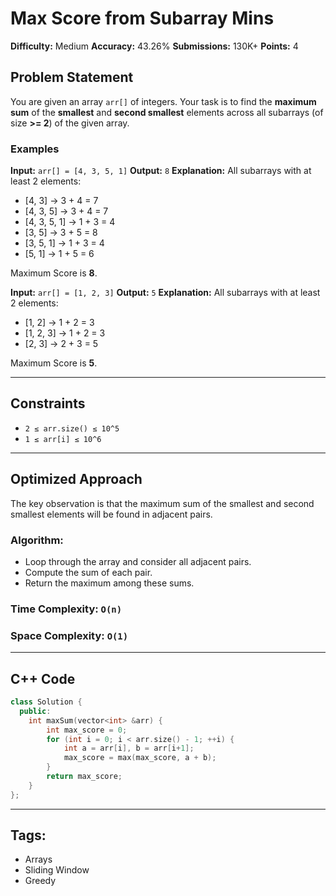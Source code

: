 # Max Score from Subarray Mins

**Difficulty:** Medium
**Accuracy:** 43.26%
**Submissions:** 130K+
**Points:** 4

## Problem Statement

You are given an array `arr[]` of integers. Your task is to find the **maximum sum** of the **smallest** and **second smallest** elements across all subarrays (of size **>= 2**) of the given array.

### Examples

**Input:** `arr[] = [4, 3, 5, 1]`
**Output:** `8`
**Explanation:**
All subarrays with at least 2 elements:

* \[4, 3] → 3 + 4 = 7
* \[4, 3, 5] → 3 + 4 = 7
* \[4, 3, 5, 1] → 1 + 3 = 4
* \[3, 5] → 3 + 5 = 8
* \[3, 5, 1] → 1 + 3 = 4
* \[5, 1] → 1 + 5 = 6

Maximum Score is **8**.

**Input:** `arr[] = [1, 2, 3]`
**Output:** `5`
**Explanation:**
All subarrays with at least 2 elements:

* \[1, 2] → 1 + 2 = 3
* \[1, 2, 3] → 1 + 2 = 3
* \[2, 3] → 2 + 3 = 5

Maximum Score is **5**.

---

## Constraints

* `2 ≤ arr.size() ≤ 10^5`
* `1 ≤ arr[i] ≤ 10^6`

---

## Optimized Approach

The key observation is that the maximum sum of the smallest and second smallest elements will be found in adjacent pairs.

### Algorithm:

* Loop through the array and consider all adjacent pairs.
* Compute the sum of each pair.
* Return the maximum among these sums.

### Time Complexity: `O(n)`

### Space Complexity: `O(1)`

---

## C++ Code

```cpp
class Solution {
  public:
    int maxSum(vector<int> &arr) {
        int max_score = 0;
        for (int i = 0; i < arr.size() - 1; ++i) {
            int a = arr[i], b = arr[i+1];
            max_score = max(max_score, a + b);
        }
        return max_score;
    }
};
```

---

## Tags:

* Arrays
* Sliding Window
* Greedy
